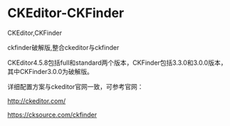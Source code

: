 # CKEditor-CKFinder

CKEditor,CKFinder

ckfinder破解版,整合ckeditor与ckfinder

CKEditor4.5.8包括full和standard两个版本，CKFinder包括3.3.0和3.0.0版本，其中CKFinder3.0.0为破解版。

详细配置方案与ckeditor官网一致，可参考官网：

http://ckeditor.com/

https://cksource.com/ckfinder
